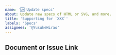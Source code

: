 ```yaml
---
name: '🆙 Update specs'
about: Update new specs of HTML or SVG, and more.
title: 'Supporting for `XXX`'
labels: 'Specs'
assignees: '@YusukeHirao'
---
```


<!--
Comments in any language are welcome. Please write in your native language.
Se aceptan comentarios en cualquier idioma. Por favor, escribe en tu lengua materna.
欢迎使用任何语言发表评论。请用您的母语书写。
모든 언어로 된 댓글을 환영합니다. 모국어로 작성해 주세요.
どの言語も歓迎します。あなたの母国語で書いてください。
-->

## Document or Issue Link

<!-- A document of the spec or link of the merged PR. -->
